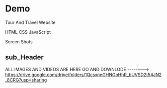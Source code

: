 # Demo 

Tour And Travel Website

HTML
CSS
JavaScript

Screen Shots
## sub_Header
ALL IMAGES AND VIDEOS ARE HERE GO AND DOWNLODE --------> https://drive.google.com/drive/folders/1QcsxnnGHNGoHhR_bUVSD2t54JN2_8CRG?usp=sharing
